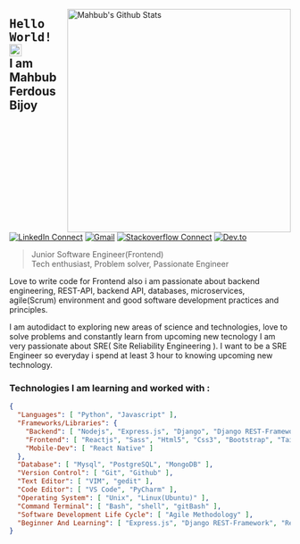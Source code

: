 [<img align="right" width="400" src="https://github-readme-stats.vercel.app/api?username=Mahbub-Ferdous&&show_icons=true&theme=tokyonight&count_private=true" alt="Mahbub's Github Stats"/>](https://github.com/Mahbub-Ferdous)



## <samp>Hello World!</samp> <img src="https://github.com/mupezzuol/mupezzuol/blob/master/assets/earth.gif" width="22px"><br/> I am Mahbub Ferdous Bijoy

[![LinkedIn Connect](https://img.shields.io/badge/%20-Connect-black?color=222244&labelColor=000000&logo=linkedin&logoColor=f5f7fe)](https://www.linkedin.com/in/mahbub-ferdous-a57a62153/)
[![Gmail](https://img.shields.io/badge/%20-Send%20Mail-black?color=222244&labelColor=000000&logo=gmail&logoColor=f5f7fe)](mailto:mahbubferdous14@gmail.com?subject=From%20GitHub&&body=Hi,%20there.%20Found%20you%20on%20GitHub!%20Let's%20talk%20about...)
[![Stackoverflow Connect](https://img.shields.io/badge/%20-Connect-black?color=222244&labelColor=000000&logo=stackoverflow&logoColor=f5f7fe)](https://stackoverflow.com/users/16545822/mahbub-ferdous-bijoy/)
[![Dev.to](https://img.shields.io/badge/%20-Connect-black?color=222244&labelColor=000000&logo=dev.to&logoColor=f5f7fe)](https://dev.to/mahhbubferdous/)

> Junior Software Engineer(Frontend) <br />
> Tech enthusiast, Problem solver, Passionate Engineer

Love to write code for Frontend also i am passionate about backend engineering, REST-API, backend API, databases, microservices, agile(Scrum) environment and good software development practices and principles.

I am autodidact to exploring new areas of science and technologies, love to solve problems and constantly learn from upcoming new tecnology
I am very passionate about SRE( Site Reliability Engineering ). I want to be a SRE Engineer so everyday i spend at least 3 hour to knowing upcoming new technology. 


### Technologies I am learning and worked with :


```json
{
  "Languages": [ "Python", "Javascript" ],
  "Frameworks/Libraries": {
    "Backend": [ "Nodejs", "Express.js", "Django", "Django REST-Framework"],
    "Frontend": [ "Reactjs", "Sass", "Html5", "Css3", "Bootstrap", "Tailwind", "Materializecss" ],
    "Mobile-Dev": [ "React Native" ]
  },
  "Database": [ "Mysql", "PostgreSQL", "MongoDB" ],
  "Version Control": [ "Git", "Github" ],
  "Text Editor": [ "VIM", "gedit" ],
  "Code Editor": [ "VS Code", "PyCharm" ],
  "Operating System": [ "Unix", "Linux(Ubuntu)" ],
  "Command Terminal": [ "Bash", "shell", "gitBash" ],
  "Software Development Life Cycle": [ "Agile Methodology" ],
  "Beginner And Learning": [ "Express.js", "Django REST-Framework", "React Native", "PostgreSQL",]
}
```
